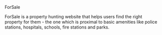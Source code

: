 ForSale

ForSale is a property hunting website that helps users find the right property for them - the one which is proximal to basic amenities like police stations, hospitals, schools, fire stations and parks.
